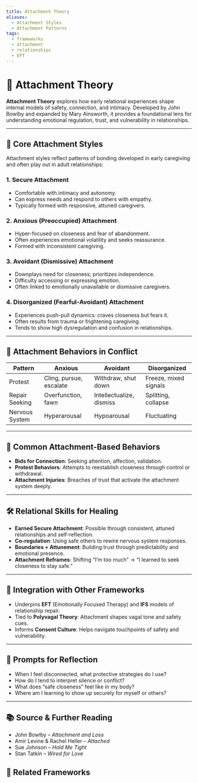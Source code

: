 ```yaml
---
title: Attachment Theory
aliases:
  - Attachment Styles
  - Attachment Patterns
tags:
  - frameworks
  - attachment
  - relationships
  - EFT
---
```


<!-- @format -->

# 🤝 Attachment Theory

**Attachment Theory** explores how early relational experiences shape internal models of safety, connection, and intimacy. Developed by John Bowlby and expanded by Mary Ainsworth, it provides a foundational lens for understanding emotional regulation, trust, and vulnerability in relationships.

---

## 🧠 Core Attachment Styles

Attachment styles reflect patterns of bonding developed in early caregiving and often play out in adult relationships:

### 1. **Secure Attachment**

- Comfortable with intimacy and autonomy.
- Can express needs and respond to others with empathy.
- Typically formed with responsive, attuned caregivers.

### 2. **Anxious (Preoccupied) Attachment**

- Hyper-focused on closeness and fear of abandonment.
- Often experiences emotional volatility and seeks reassurance.
- Formed with inconsistent caregiving.

### 3. **Avoidant (Dismissive) Attachment**

- Downplays need for closeness; prioritizes independence.
- Difficulty accessing or expressing emotion.
- Often linked to emotionally unavailable or dismissive caregivers.

### 4. **Disorganized (Fearful-Avoidant) Attachment**

- Experiences push-pull dynamics: craves closeness but fears it.
- Often results from trauma or frightening caregiving.
- Tends to show high dysregulation and confusion in relationships.

---

## 🔁 Attachment Behaviors in Conflict

| Pattern        | Anxious                 | Avoidant                 | Disorganized          |
| -------------- | ----------------------- | ------------------------ | --------------------- |
| Protest        | Cling, pursue, escalate | Withdraw, shut down      | Freeze, mixed signals |
| Repair Seeking | Overfunction, fawn      | Intellectualize, dismiss | Splitting, collapse   |
| Nervous System | Hyperarousal            | Hypoarousal              | Fluctuating           |

---

## 💬 Common Attachment-Based Behaviors

- **Bids for Connection**: Seeking attention, affection, validation.
- **Protest Behaviors**: Attempts to reestablish closeness through control or withdrawal.
- **Attachment Injuries**: Breaches of trust that activate the attachment system deeply.

---

## 🛠 Relational Skills for Healing

- **Earned Secure Attachment**: Possible through consistent, attuned relationships and self-reflection.
- **Co-regulation**: Using safe others to rewire nervous system responses.
- **Boundaries + Attunement**: Building trust through predictability and emotional presence.
- **Attachment Reframes**: Shifting “I’m too much” → “I learned to seek closeness to stay safe.”

---

## 🔄 Integration with Other Frameworks

- Underpins **EFT** (Emotionally Focused Therapy) and **IFS** models of relationship repair.
- Tied to **Polyvagal Theory**: Attachment shapes vagal tone and safety cues.
- Informs **Consent Culture**: Helps navigate touchpoints of safety and vulnerability.

---

## 🧩 Prompts for Reflection

- When I feel disconnected, what protective strategies do I use?
- How do I tend to interpret silence or conflict?
- What does “safe closeness” feel like in my body?
- Where am I learning to show up securely for myself or others?

---

## 📚 Source & Further Reading

- John Bowlby – _Attachment and Loss_
- Amir Levine & Rachel Heller – _Attached_
- Sue Johnson – _Hold Me Tight_
- Stan Tatkin – _Wired for Love_

## 🔗 Related Frameworks
